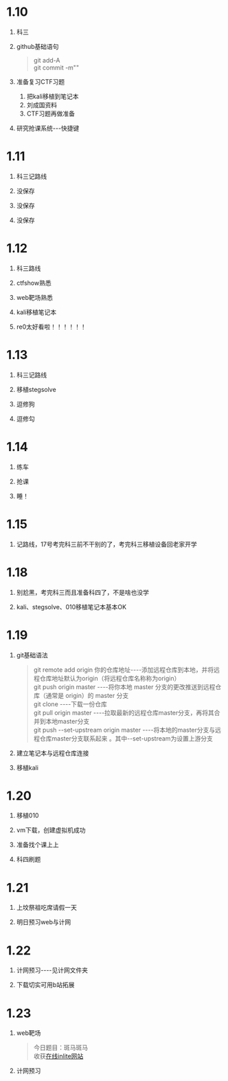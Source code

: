 # 1.10

1. 科三  

2. github基础语句  
    > git add-A  
    > git commit -m""  
   
3. 准备复习CTF习题
    1. 把kali移植到笔记本
    2. 刘成国资料
    3. CTF习题再做准备
4. 研究抢课系统---快捷键  


# 1.11

1. 科三记路线

2. 没保存

3. 没保存

4. 没保存

# 1.12

1. 科三路线

2. ctfshow熟悉

3. web靶场熟悉

4. kali移植笔记本

5. re0太好看啦！！！！！！  

# 1.13

1. 科三记路线

2. 移植stegsolve

3. 逗修狗

4. 逗修勾

# 1.14

1. 练车

2. 抢课

3. 睡！

# 1.15

1. 记路线，17号考完科三前不干别的了，考完科三移植设备回老家开学  

# 1.18

1. 别尬黑，考完科三而且准备科四了，不是啥也没学

2. kali、stegsolve、010移植笔记本基本OK  
   
# 1.19

1. git基础语法
    > git remote add origin 你的仓库地址----添加远程仓库到本地，并将远程仓库地址默认为origin（将远程仓库名称称为origin）  
    > git push origin master ----将你本地 master 分支的更改推送到远程仓库（通常是 origin）的 master 分支  
    > git clone ----下载一份仓库  
    > git pull origin master ----拉取最新的远程仓库master分支，再将其合并到本地master分支  
    > git push --set-upstream origin master ----将本地的master分支与远程仓库master分支联系起来 。其中--set-upstream为设置上游分支

2. 建立笔记本与远程仓库连接

2. 移植kali  

# 1.20

1. 移植010  

2. vm下载，创建虚拟机成功

3. 准备找个课上上

4. 科四刷题  

# 1.21

1. 上坟祭祖吃席请假一天

2. 明日预习web与计网

# 1.22

1. 计网预习----见计网文件夹

2. 下载切实可用b站拓展  

# 1.23  

1. web靶场  
    > 今日题目：斑马斑马  
    > 收获[在线inlite网站](https://online-barcode-reader.inliteresearch.com/)  

2. 计网预习